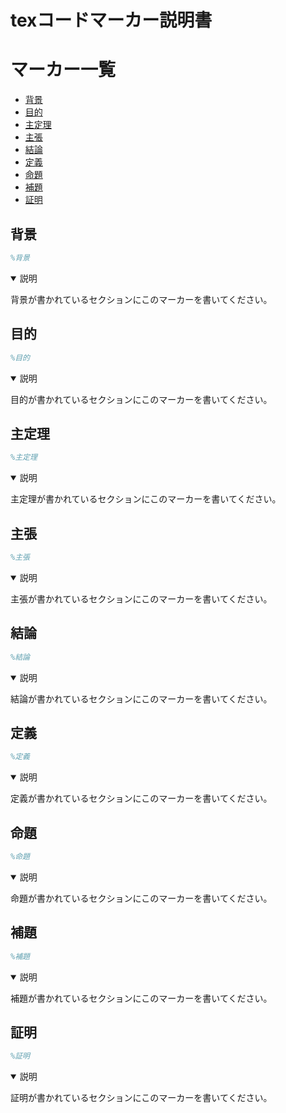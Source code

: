 # texコードマーカー説明書

# マーカー一覧

* [背景](#background)
* [目的](#purpose)
* [主定理](#theorem)
* [主張](#claim)
* [結論](#conclusion)
* [定義](#definition)
* [命題](#problem)
* [補題](#heading)
* [証明](#proof)

<a id="background"></a>
<h2>背景</h2>

```tex
%背景
```

<details open><summary>説明</summary>

背景が書かれているセクションにこのマーカーを書いてください。

</details>

<a id="purpose"></a>
<h2>目的</h2>

```tex
%目的
```

<details open><summary>説明</summary>

目的が書かれているセクションにこのマーカーを書いてください。

</details>

<a id="theorem"></a>
<h2>主定理</h2>

```tex
%主定理
```

<details open><summary>説明</summary>

主定理が書かれているセクションにこのマーカーを書いてください。

</details>

<a id="claim"></a>
<h2>主張</h2>

```tex
%主張
```

<details open><summary>説明</summary>

主張が書かれているセクションにこのマーカーを書いてください。

</details>

<a id="conclusion"></a>
<h2>結論</h2>

```tex
%結論
```

<details open><summary>説明</summary>

結論が書かれているセクションにこのマーカーを書いてください。

</details>

<a id="definition"></a>
<h2>定義</h2>

```tex
%定義
```

<details open><summary>説明</summary>

定義が書かれているセクションにこのマーカーを書いてください。

</details>

<a id="problem"></a>
<h2>命題</h2>

```tex
%命題
```

<details open><summary>説明</summary>

命題が書かれているセクションにこのマーカーを書いてください。

</details>

<a id="heading"></a>
<h2>補題</h2>

```tex
%補題
```

<details open><summary>説明</summary>

補題が書かれているセクションにこのマーカーを書いてください。

</details>

<a id="proof"></a>
<h2>証明</h2>

```tex
%証明
```

<details open><summary>説明</summary>

証明が書かれているセクションにこのマーカーを書いてください。

</details>